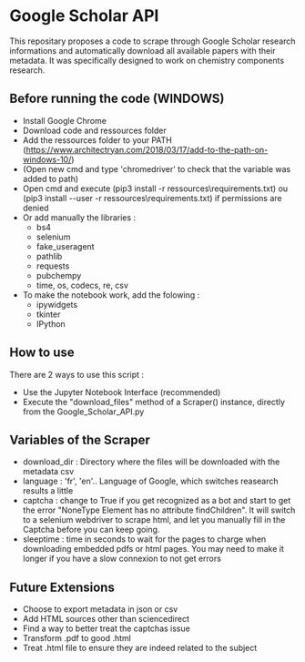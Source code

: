 # Google Scholar API

This repositary proposes a code to scrape through Google Scholar research informations and automatically download all available papers with their metadata. It was specifically designed to work on chemistry components research. 

## Before running the code (WINDOWS)
* Install Google Chrome
* Download code and ressources folder
* Add the ressources folder to your PATH (https://www.architectryan.com/2018/03/17/add-to-the-path-on-windows-10/)
* (Open new cmd and type 'chromedriver' to check that the variable was added to path)
* Open cmd and execute (pip3 install -r ressources\requirements.txt) ou (pip3 install --user -r ressources\requirements.txt) if permissions are denied
* Or add manually the libraries :
  * bs4
  * selenium
  * fake_useragent
  * pathlib
  * requests
  * pubchempy
  * time, os, codecs, re, csv
* To make the notebook work, add the folowing :
  * ipywidgets
  * tkinter
  * IPython

## How to use
There are 2 ways to use this script : 
* Use the Jupyter Notebook Interface (recommended)
* Execute the "download_files" method of a Scraper() instance, directly from the Google_Scholar_API.py

## Variables of the Scraper
* download_dir : Directory where the files will be downloaded with the metadata csv
* language : 'fr', 'en'.. Language of Google, which switches reasearch results a little
* captcha : change to True if you get recognized as a bot and start to get the error "NoneType Element has no attribute findChildren". It will switch to a selenium webdriver to scrape html, and let you manually fill in the Captcha before you can keep going.
* sleeptime : time in seconds to wait for the pages to charge when downloading embedded pdfs or html pages. You may need to make it longer if you have a slow connexion to not get errors

## Future Extensions 
* Choose to export metadata in json or csv
* Add HTML sources other than sciencedirect
* Find a way to better treat the captchas issue
* Transform .pdf to good .html
* Treat .html file to ensure they are indeed related to the subject
